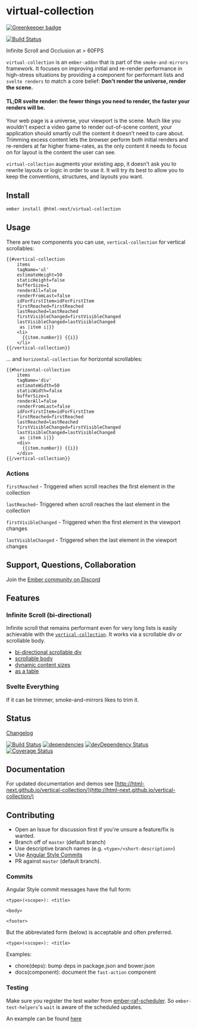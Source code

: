 virtual-collection
=================

[![Greenkeeper badge](https://badges.greenkeeper.io/html-next/vertical-collection.svg)](https://greenkeeper.io/)

[![Build Status](https://travis-ci.org/html-next/vertical-collection.svg)](https://travis-ci.org/html-next/vertical-collection)

Infinite Scroll and Occlusion at > 60FPS

`virtual-collection` is an `ember-addon` that is part of the `smoke-and-mirrors` framework. It
focuses on improving initial and re-render performance in high-stress situations by providing a
component for performant lists and `svelte renders` to match a core belief:
**Don't render the universe, render the scene.**

#### TL;DR svelte render: the fewer things you need to render, the faster your renders will be.

Your web page is a universe, your viewport is the scene. Much like you wouldn't expect a video game to render
out-of-scene content, your application should smartly cull the content it doesn't need to care about.  Trimming
excess content lets the browser perform both initial renders and re-renders at far higher frame-rates, as the only
content it needs to focus on for layout is the content the user can see.

`virtual-collection` augments your existing app, it doesn't ask you to rewrite layouts or logic in order to use it.
It will try its best to allow you to keep the conventions, structures, and layouts you want.


## Install

```bash
ember install @html-next/virtual-collection
```

## Usage

There are two components you can use, `vertical-collection` for vertical scrollables:

```htmlbars
{{#vertical-collection
    items
    tagName='ul'
    estimateHeight=50
    staticHeight=false
    bufferSize=1
    renderAll=false
    renderFromLast=false
    idForFirstItem=idForFirstItem
    firstReached=firstReached
    lastReached=lastReached
    firstVisibleChanged=firstVisibleChanged
    lastVisibleChanged=lastVisibleChanged
     as |item i|}}
    <li>
      {{item.number}} {{i}}
    </li>
{{/vertical-collection}}
```

... and `horizontal-collection` for horizontal scrollables:

```htmlbars
{{#horizontal-collection
    items
    tagName='div'
    estimateWidth=50
    staticWidth=false
    bufferSize=1
    renderAll=false
    renderFromLast=false
    idForFirstItem=idForFirstItem
    firstReached=firstReached
    lastReached=lastReached
    firstVisibleChanged=firstVisibleChanged
    lastVisibleChanged=lastVisibleChanged
     as |item i|}}
    <div>
      {{item.number}} {{i}}
    </div>
{{/vertical-collection}}
```

### Actions

`firstReached` - Triggered when scroll reaches the first element in the collection

`lastReached`- Triggered when scroll reaches the last element in the collection

`firstVisibleChanged` - Triggered when the first element in the viewport changes

`lastVisibleChanged` - Triggered when the last element in the viewport changes

## Support, Questions, Collaboration

Join the [Ember community on Discord](https://discord.gg/zT3asNS)

## Features

### Infinite Scroll (bi-directional)

Infinite scroll that remains performant even for very long lists is easily achievable
with the [`vertical-collection`](http://html-next.github.io/vertical-collection/#/settings).
It works via a scrollable div or scrollable body.

 - [bi-directional scrollable div](http://html-next.github.io/vertical-collection/#/examples/infinite-scroll)
 - [scrollable body](http://html-next.github.io/vertical-collection/#/examples/scrollable-body)
 - [dynamic content sizes](http://html-next.github.io/vertical-collection/#/examples/flexible-layout)
 - [as a table](http://html-next.github.io/vertical-collection/#/examples/dbmon)

### Svelte Everything

If it can be trimmer, smoke-and-mirrors likes to trim it.

## Status

[Changelog](./CHANGELOG.md)

[![Build Status](https://travis-ci.org/html-next/vertical-collection.svg)](https://travis-ci.org/html-next/vertical-collection)
[![dependencies](https://david-dm.org/html-next/vertical-collection.svg)](https://david-dm.org/html-next/vertical-collection)
[![devDependency Status](https://david-dm.org/html-next/vertical-collection/dev-status.svg)](https://david-dm.org/html-next/vertical-collection#info=devDependencies)
[![Coverage Status](https://coveralls.io/repos/html-next/vertical-collection/badge.svg?branch=master&service=github)](https://coveralls.io/github/html-next/vertical-collection?branch=master)


## Documentation

For updated documentation and demos see [http://html-next.github.io/vertical-collection/](http://html-next.github.io/vertical-collection/)

## Contributing

 - Open an Issue for discussion first if you're unsure a feature/fix is wanted.
 - Branch off of `master` (default branch)
 - Use descriptive branch names (e.g. `<type>/<short-description>`)
 - Use [Angular Style Commits](https://github.com/angular/angular.js/blob/v1.4.8/CONTRIBUTING.md#commit)
 - PR against `master` (default branch).

### Commits

Angular Style commit messages have the full form:

 ```
 <type>(<scope>): <title>

 <body>

 <footer>
 ```

 But the abbreviated form (below) is acceptable and often preferred.

 ```
 <type>(<scope>): <title>
 ```

 Examples:

 - chore(deps): bump deps in package.json and bower.json
 - docs(component): document the `fast-action` component


### Testing

Make sure you register the test waiter from [ember-raf-scheduler](https://github.com/html-next/ember-raf-scheduler). So `ember-test-helpers`'s `wait` is aware of the scheduled updates.

An example can be found [here](https://github.com/html-next/vertical-collection/blob/master/tests/test-helper.js#L2)
